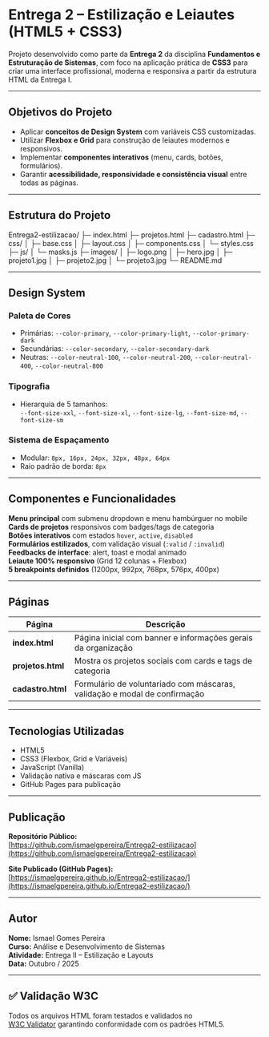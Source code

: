 # Entrega 2 – Estilização e Leiautes (HTML5 + CSS3)

Projeto desenvolvido como parte da **Entrega 2** da disciplina **Fundamentos e Estruturação de Sistemas**, com foco na aplicação prática de **CSS3** para criar uma interface profissional, moderna e responsiva a partir da estrutura HTML da Entrega I.

---

## Objetivos do Projeto

- Aplicar **conceitos de Design System** com variáveis CSS customizadas.  
- Utilizar **Flexbox e Grid** para construção de leiautes modernos e responsivos.  
- Implementar **componentes interativos** (menu, cards, botões, formulários).  
- Garantir **acessibilidade, responsividade e consistência visual** entre todas as páginas.  

---

## Estrutura do Projeto

Entrega2-estilizacao/
├─ index.html
├─ projetos.html
├─ cadastro.html
├─ css/
│  ├─ base.css
│  ├─ layout.css
│  ├─ components.css
│  └─ styles.css
├─ js/
│  └─ masks.js
├─ images/
│  ├─ logo.png
│  ├─ hero.jpg
│  ├─ projeto1.jpg
│  ├─ projeto2.jpg
│  └─ projeto3.jpg
└─ README.md

---

## Design System

### Paleta de Cores
- Primárias: `--color-primary`, `--color-primary-light`, `--color-primary-dark`  
- Secundárias: `--color-secondary`, `--color-secondary-dark`  
- Neutras: `--color-neutral-100`, `--color-neutral-200`, `--color-neutral-400`, `--color-neutral-800`

### Tipografia
- Hierarquia de 5 tamanhos:  
  `--font-size-xxl`, `--font-size-xl`, `--font-size-lg`, `--font-size-md`, `--font-size-sm`

### Sistema de Espaçamento
- Modular: `8px, 16px, 24px, 32px, 48px, 64px`  
- Raio padrão de borda: `8px`

---

## Componentes e Funcionalidades

**Menu principal** com submenu dropdown e menu hambúrguer no mobile  
**Cards de projetos** responsivos com badges/tags de categoria  
**Botões interativos** com estados `hover`, `active`, `disabled`  
**Formulários estilizados**, com validação visual (`:valid` / `:invalid`)  
**Feedbacks de interface**: alert, toast e modal animado  
**Leiaute 100% responsivo** (Grid 12 colunas + Flexbox)  
**5 breakpoints definidos** (1200px, 992px, 768px, 576px, 400px)

---

## Páginas

| Página | Descrição |
|--------|------------|
| **index.html** | Página inicial com banner e informações gerais da organização |
| **projetos.html** | Mostra os projetos sociais com cards e tags de categoria |
| **cadastro.html** | Formulário de voluntariado com máscaras, validação e modal de confirmação |

---

## Tecnologias Utilizadas

- HTML5  
- CSS3 (Flexbox, Grid e Variáveis)  
- JavaScript (Vanilla)  
- Validação nativa e máscaras com JS  
- GitHub Pages para publicação

---

## Publicação

**Repositório Público:**  
[https://github.com/ismaelgpereira/Entrega2-estilizacao](https://github.com/ismaelgpereira/Entrega2-estilizacao)

**Site Publicado (GitHub Pages):**  
[https://ismaelgpereira.github.io/Entrega2-estilizacao/](https://ismaelgpereira.github.io/Entrega2-estilizacao/)

---

## Autor

**Nome:** Ismael Gomes Pereira  
**Curso:** Análise e Desenvolvimento de Sistemas  
**Atividade:** Entrega II – Estilização e Layouts  
**Data:** Outubro / 2025  

---

## ✅ Validação W3C

Todos os arquivos HTML foram testados e validados no  
[W3C Validator](https://validator.w3.org/) garantindo conformidade com os padrões HTML5.
